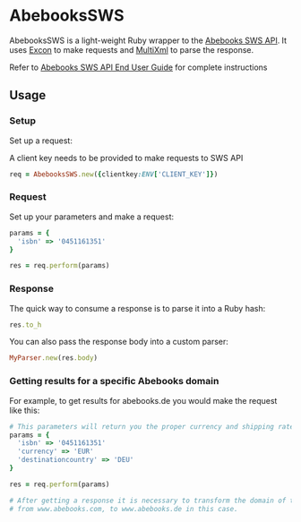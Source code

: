 # AbebooksSWS

AbebooksSWS is a light-weight Ruby wrapper to the
[Abebooks SWS API][3]. It uses [Excon][1] to make requests and
[MultiXml][2] to parse the response.

Refer to [Abebooks SWS API End User Guide][3] for complete instructions

## Usage

### Setup

Set up a request:

A client key needs to be provided to make requests to SWS API

```ruby
req = AbebooksSWS.new({clientkey:ENV['CLIENT_KEY']})
```
### Request

Set up your parameters and make a request:

```ruby
params = {
  'isbn' => '0451161351'
}

res = req.perform(params)
```

### Response

The quick way to consume a response is to parse it into a Ruby hash:

```ruby
res.to_h
```

You can also pass the response body into a custom parser:

```ruby
MyParser.new(res.body)
```

### Getting results for a specific Abebooks domain

For example, to get results for abebooks.de you would make the request like this:

```ruby
# This parameters will return you the proper currency and shipping rates for Germany
params = {
  'isbn' => '0451161351'
  'currency' => 'EUR'
  'destinationcountry' => 'DEU'
}

res = req.perform(params)

# After getting a response it is necessary to transform the domain of the urls returned by the api
# from www.abebooks.com, to www.abebooks.de in this case.
```

[1]: https://github.com/geemus/excon
[2]: https://github.com/sferik/multi_xml
[3]: http://www.abebooks.com/docs/AffiliateProgram/WebServices/end-user-guide.pdf
